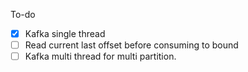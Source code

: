 
To-do

- [x] Kafka single thread
- [ ] Read current last offset before consuming to bound
- [ ] Kafka multi thread for multi partition.
